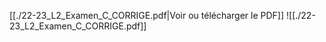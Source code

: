 ﻿[[./22-23_L2_Examen_C_CORRIGE.pdf|Voir ou télécharger le PDF]]
![[./22-23_L2_Examen_C_CORRIGE.pdf]]
